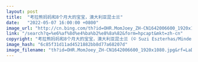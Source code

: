 ```yaml
---
layout: post
title:  "考拉熊妈妈和8个月大的宝宝，澳大利亚昆士兰"
date:   "2022-05-07 16:00:00 +0800"
image_url: "http://cn.bing.com/th?id=OHR.MomJoey_ZH-CN1642006600_1920x1080.jpg&rf=LaDigue_1920x1080.jpg&pid=hp"
link: "/search?q=%e6%af%8d%e4%ba%b2%e8%8a%82&form=hpcapt&mkt=zh-cn"
copyright: "考拉熊妈妈和8个月大的宝宝，澳大利亚昆士兰 (© Suzi Eszterhas/Minden Pictures)"
image_hash: "6c85f31d11ad4521882bb8d77a68207d"
image_filename: "th?id=OHR.MomJoey_ZH-CN1642006600_1920x1080.jpg&rf=LaDigue_1920x1080.jpg&pid=hp"
---
```

